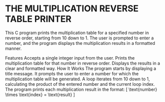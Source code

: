 # THE MULTIPLICATION REVERSE TABLE PRINTER
This C program prints the multiplication table for a specified number in reverse order, starting from 10 down to 1. The user is prompted to enter a number, and the program displays the multiplication results in a formatted manner.

Features
Accepts a single integer input from the user.
Prints the multiplication table for that number in reverse order.
Displays the results in a clear and formatted way.
How It Works
The program starts by displaying a title message.
It prompts the user to enter a number for which the multiplication table will be generated.
A loop iterates from 10 down to 1, calculating the product of the entered number and the current loop index.
The program prints each multiplication result in the format: [ \text{number} \times \text{index} = \text{result} ]
